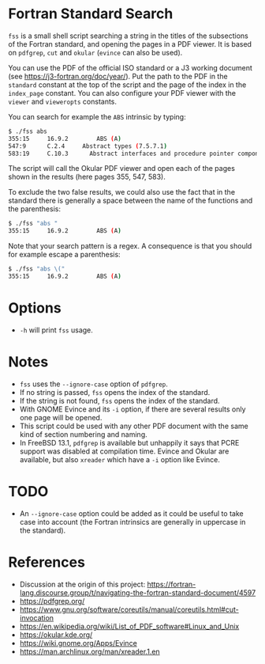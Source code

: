 # Fortran Standard Search

`fss` is a small shell script searching a string in the titles of the subsections of the Fortran standard, and opening the pages in a PDF viewer. It is based on `pdfgrep`, `cut` and `okular` (`evince` can also be used).

You can use the PDF of the official ISO standard or a J3 working document (see https://j3-fortran.org/doc/year/). Put the path to the PDF in the `standard` constant at the top of the script and the page of the index in the `index_page` constant. You can also configure your PDF viewer with the `viewer` and `vieweropts` constants.

You can search for example the `ABS` intrinsic by typing:

```bash
$ ./fss abs
355:15     16.9.2        ABS (A)
547:9      C.2.4     Abstract types (7.5.7.1)
583:19     C.10.3      Abstract interfaces and procedure pointer components (15.4, 7.5)
```

The script will call the Okular PDF viewer and open each of the pages shown in the results (here pages 355, 547, 583).

To exclude the two false results, we could also use the fact that in the standard there is generally a space between the name of the functions and the parenthesis:

```bash
$ ./fss "abs "
355:15     16.9.2        ABS (A)
```

Note that your search pattern is a regex. A consequence is that you should for example escape a parenthesis:

```bash
$ ./fss "abs \("
355:15     16.9.2        ABS (A)
```

# Options

- `-h` will print `fss` usage.


# Notes

- `fss` uses the  `--ignore-case` option of `pdfgrep`.
- If no string is passed, `fss` opens the index of the standard.
- If the string is not found, `fss` opens the index of the standard.
- With GNOME Evince and its `-i` option, if there are several results only one page will be opened.
- This script could be used with any other PDF document with the same kind of section numbering and naming.
- In FreeBSD 13.1, `pdfgrep` is available but unhappily it says that PCRE support was disabled at compilation time. Evince and Okular are available, but also `xreader` which have a `-i` option like Evince.

# TODO

- An `--ignore-case` option could be added as it could be useful to take case into account (the Fortran intrinsics are generally in uppercase in the standard).

# References
* Discussion at the origin of this project: https://fortran-lang.discourse.group/t/navigating-the-fortran-standard-document/4597
* https://pdfgrep.org/
* https://www.gnu.org/software/coreutils/manual/coreutils.html#cut-invocation
* https://en.wikipedia.org/wiki/List_of_PDF_software#Linux_and_Unix
* https://okular.kde.org/
* https://wiki.gnome.org/Apps/Evince
* https://man.archlinux.org/man/xreader.1.en
